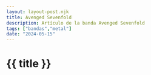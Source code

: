 ```yaml
---
layout: layout-post.njk
title: Avenged Sevenfold
description: Artículo de la banda Avenged Sevenfold
tags: ["bandas","metal"]
date: "2024-05-15"
---
```


# {{ title }}